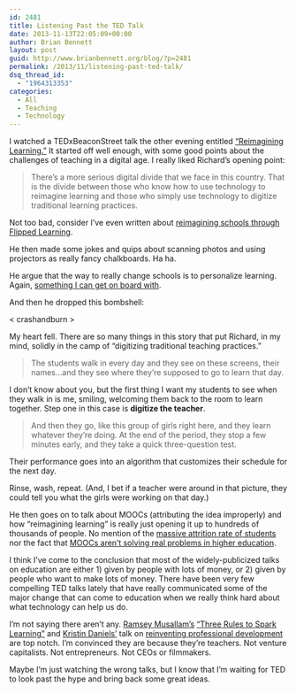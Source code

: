 ```yaml
---
id: 2481
title: Listening Past the TED Talk
date: 2013-11-13T22:05:09+00:00
author: Brian Bennett
layout: post
guid: http://www.brianbennett.org/blog/?p=2481
permalink: /2013/11/listening-past-ted-talk/
dsq_thread_id:
  - "1964313353"
categories:
  - All
  - Teaching
  - Technology
---
```

I watched a TEDxBeaconStreet talk the other evening entitled [&#8220;Reimagining Learning.&#8221;](http://www.youtube.com/watch?v=Z0uAuonMXrg#t=375) It started off well enough, with some good points about the challenges of teaching in a digital age. I really liked Richard&#8217;s opening point:

> There&#8217;s a more serious digital divide that we face in this country. That is the divide between those who know how to use technology to reimagine learning and those who simply use technology to digitize traditional learning practices.

Not too bad, consider I&#8217;ve even written about [reimagining schools through Flipped Learning](http://blog.ohheybrian.com/redesigning-learning-in-a-flipped-classroom/).

He then made some jokes and quips about scanning photos and using projectors as really fancy chalkboards. Ha ha.

He argue that the way to really change schools is to personalize learning. Again, [something I can get on board with](http://blog.ohheybrian.com/khan-academy-next-generation-lms/).

And then he dropped this bombshell:



< crashandburn >

My heart fell. There are so many things in this story that put Richard, in my mind, solidly in the camp of &#8220;digitizing traditional teaching practices.&#8221;

> The students walk in every day and they see on these screens, their names&#8230;and they see where they&#8217;re supposed to go to learn that day.

I don&#8217;t know about you, but the first thing I want my students to see when they walk in is me, smiling, welcoming them back to the room to learn together. Step one in this case is **digitize the teacher**.

> And then they go, like this group of girls right here, and they learn whatever they&#8217;re doing. At the end of the period, they stop a few minutes early, and they take a quick three-question test.

Their performance goes into an algorithm that customizes their schedule for the next day.

Rinse, wash, repeat. (And, I bet if a teacher were around in that picture, they could tell you what the girls were working on that day.) 

He then goes on to talk about MOOCs (attributing the idea improperly) and how &#8220;reimagining learning&#8221; is really just opening it up to hundreds of thousands of people. No mention of the [massive attrition rate of students](http://www.insidehighered.com/news/2013/05/10/new-study-low-mooc-completion-rates) nor the fact that [MOOCs aren&#8217;t solving real problems in higher education](http://www.washingtonpost.com/blogs/answer-sheet/wp/2013/07/08/why-moocs-wont-revolutionize-higher-ed/).

I think I&#8217;ve come to the conclusion that most of the widely-publicized talks on education are either 1) given by people with lots of money, or 2) given by people who want to make lots of money. There have been very few compelling TED talks lately that have really communicated some of the major change that can come to education when we really think hard about what technology can help us do.

I&#8217;m not saying there aren&#8217;t any. [Ramsey Musallam&#8217;s](http://www.twitter.com/ramusallam) [&#8220;Three Rules to Spark Learning&#8221;](http://www.youtube.com/watch?v=YsYHqfk0X2A) and [Kristin Daniels&#8217;](http://www.twitter.com/kadaniels) talk on [reinventing professional development](http://www.youtube.com/watch?v=puiNcIFJTCU) are top notch. I&#8217;m convinced they are because they&#8217;re teachers. Not venture capitalists. Not entrepreneurs. Not CEOs or filmmakers.

Maybe I&#8217;m just watching the wrong talks, but I know that I&#8217;m waiting for TED to look past the hype and bring back some great ideas.